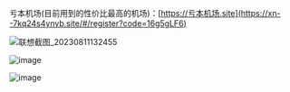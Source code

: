 亏本机场(目前用到的性价比最高的机场)：[https://亏本机场.site](https://xn--7kq24s4ynvb.site/#/register?code=16g5gLF6)

![联想截图_20230811132455](https://github.com/vfdeclnc/cheap-vpn-recommendation/assets/138665345/a7a37ff8-a566-4d27-b93a-b8db466cb0b7)

![image](https://github.com/vfdeclnc/cheap-vpn-recommendation/assets/138665345/e33b74ac-c060-485e-9eab-9f3475713040)

![image](https://github.com/vfdeclnc/cheap-vpn-recommendation/assets/138665345/b798769c-2bc6-4754-9af1-dc0b546e386a)

